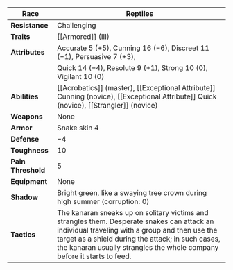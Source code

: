 
| **Race**           | Reptiles                                                          |
| ------------------ | ------------------------------------------------------------------ |
| **Resistance**     | Challenging                                                        |
| **Traits**         | [[Armored]] (III)                                                 |
| **Attributes**     | Accurate 5 (+5), Cunning 16 (−6), Discreet 11 (−1), Persuasive 7 (+3), |
|                    | Quick 14 (−4), Resolute 9 (+1), Strong 10 (0), Vigilant 10 (0)      |
| **Abilities**      | [[Acrobatics]] (master), [[Exceptional Attribute]] Cunning (novice), [[Exceptional Attribute]] Quick (novice), [[Strangler]] (novice) |
| **Weapons**        | None                                                               |
| **Armor**          | Snake skin 4                                                       |
| **Defense**        | −4                                                                 |
| **Toughness**      | 10                                                                 |
| **Pain Threshold** | 5                                                                  |
| **Equipment**      | None                                                               |
| **Shadow**         | Bright green, like a swaying tree crown during high summer (corruption: 0) |
| **Tactics**        | The kanaran sneaks up on solitary victims and strangles them. Desperate snakes can attack an individual traveling with a group and then use the target as a shield during the attack; in such cases, the kanaran usually strangles the whole company before it starts to feed. |
